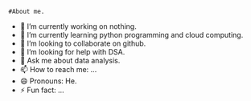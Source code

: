     #About me.   
- 🔭 I’m currently working on nothing.
- 🌱 I’m currently learning python programming and cloud computing.
- 👯 I’m looking to collaborate on github.
- 🤔 I’m looking for help with DSA.
- 💬 Ask me about data analysis.
- 📫 How to reach me: ...
- 😄 Pronouns: He.
- ⚡ Fun fact: ...

